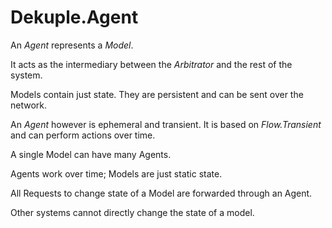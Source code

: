 # Dekuple.Agent

An *Agent* represents a *Model*.

It acts as the intermediary between the *Arbitrator* and the rest of the system.

Models contain just state. They are persistent and can be sent over the network.

An _Agent_ however is ephemeral and transient. It is based on _Flow.Transient_ and can perform actions over time.

A single Model can have many Agents.

Agents work over time; Models are just static state.

All Requests to change state of a Model are forwarded through an Agent. 

Other systems cannot directly change the state of a model.

